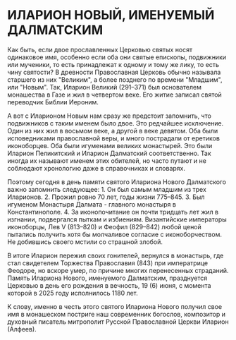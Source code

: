 # ИЛАРИОН НОВЫЙ, ИМЕНУЕМЫЙ ДАЛМАТСКИМ

Как быть, если двое прославленных Церковью святых носят одинаковое имя, особенно если оба они святые епископы, подвижники или мученики, то есть принадлежат к одному и тому же лику, то есть чину святости? В древности Православная Церковь обычно называла старшего из них "Великим", а более позднего по времени "Младшим", или "Новым". Так, Иларион Великий (291–371) был основателем монашества в Газе и жил в четвертом веке. Его житие записал святой переводчик Библии Иероним.

А вот с Иларионом Новым нам сразу же предстоит запомнить, что подвижников с таким именем было двое. Это редчайшее исключение. Один из них жил в восьмом веке, а другой в веке девятом. Оба были исповедниками православной веры, и много пострадали от еретиков иконоборцев. Оба были игуменами великих монастырей. Это были Иларион Пеликитский и Иларион Далматский соответственно. Так иногда их называют именем этих обителей, но часто путают и не соблюдают хронологию даже в справочниках и словарях.

Поэтому сегодня в день памяти святого Илариона Нового Далматского важно запомнить следующее: 1. Он был самым младшим из трех Иларионов. 2. Прожил ровно 70 лет, годы жизни 775–845. 3. Был игуменом Монастыря Далмата - главного монастыря в Константинополе. 4. За иконопочитание он почти тридцать лет жил в изгнании, подвергался пыткам и избиениям. Византийские императоры иконоборцы, Лев V (813–820) и Феофил (829–842) любой ценой пытались получить хотя бы молчаливое согласие с иконоборчеством. Не добившись своего мстили со страшной злобой.

В итоге Иларион пережил своих гонителей, вернулся в монастырь, где стал свидетелем Торжества Православия (843) при императрице Феодоре, но вскоре умер, по причине многих перенесенных страданий. Память Илариона Нового, именуемого Далматским, празднуется Церковью в день его рождения в вечность, 19 (6) июня, с момента которой в 2025 году исполнилось 1180 лет.

К слову, именно в честь этого святого Илариона Нового получил свое имя в монашеском постриге наш современник богослов, композитор и духовный писатель митрополит Русской Православной Церкви Иларион (Алфеев).
